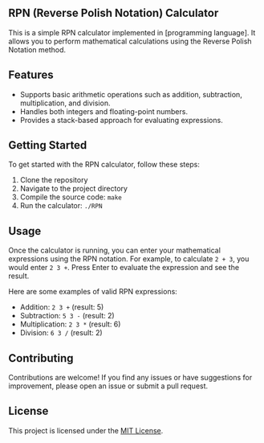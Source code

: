 ## RPN (Reverse Polish Notation) Calculator

This is a simple RPN calculator implemented in [programming language]. It allows you to perform mathematical calculations using the Reverse Polish Notation method.

## Features

- Supports basic arithmetic operations such as addition, subtraction, multiplication, and division.
- Handles both integers and floating-point numbers.
- Provides a stack-based approach for evaluating expressions.

## Getting Started

To get started with the RPN calculator, follow these steps:

1. Clone the repository
2. Navigate to the project directory
3. Compile the source code: `make`
4. Run the calculator: `./RPN`

## Usage

Once the calculator is running, you can enter your mathematical expressions using the RPN notation. For example, to calculate `2 + 3`, you would enter `2 3 +`. Press Enter to evaluate the expression and see the result.

Here are some examples of valid RPN expressions:

- Addition: `2 3 +` (result: 5)
- Subtraction: `5 3 -` (result: 2)
- Multiplication: `2 3 *` (result: 6)
- Division: `6 3 /` (result: 2)

## Contributing

Contributions are welcome! If you find any issues or have suggestions for improvement, please open an issue or submit a pull request.

## License

This project is licensed under the [MIT License](LICENSE).
